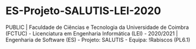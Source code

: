 # ES-Projeto-SALUTIS-LEI-2020
PUBLIC | Faculdade de Ciências e Tecnologia da Universidade de Coimbra (FCTUC) - Licenciatura em Engenharia Informática (LEI) - 2020/2021 | Engenharia de Software (ES) - Projeto: SALUTIS - Equipa: !Rabiscos (PL6.1)
